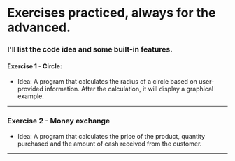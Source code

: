 # Exercises practiced, always for the advanced.

### I'll list the code idea and some built-in features.

#### Exercise 1 - Circle:
- Idea: A program that calculates the radius of a circle based on user-provided information. After the calculation, it will display a graphical example.

 ---

### Exercise 2 - Money exchange
- Idea: A program that calculates the price of the product, quantity purchased and the amount of cash received from the customer.

---

